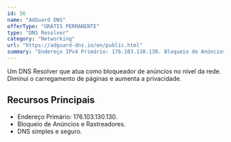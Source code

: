 ```yaml
---
id: 56
name: "AdGuard DNS"
offerType: "GRÁTIS PERMANENTE"
type: "DNS Resolver"
category: "Networking"
url: "https://adguard-dns.io/en/public.html"
summary: "Endereço IPv4 Primário: 176.103.130.130. Bloqueio de Anúncios e Rastreadores."
---
```


Um DNS Resolver que atua como bloqueador de anúncios no nível da rede. Diminui o carregamento de páginas e aumenta a privacidade.

## Recursos Principais

- Endereço Primário: 176.103.130.130.
- Bloqueio de Anúncios e Rastreadores.
- DNS simples e seguro.
